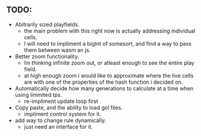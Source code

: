 TODO:
-----
- Abitrarily sized playfields.
	- the main problem with this right now is actually addressing individual cells. 
	- I will need to impliment a bigInt of somesort, and find a way to pass them between wasm an js.
- Better zoom functionality.
	- Im thinking infinite zoom out, or atleast enough to see the entire play field. 
	- at high enough zoom i would like to approximate where the live cells are with one of the properties of the hash function i decided on.
- Automatically decide how many generations to calculate at a time when using limmited tps.
	- re-impliment update loop first
- Copy paste, and the ability to load gol files.
	- impliment control system for it.
- add way to change rule dynamically.
	- just need an interface for it.
